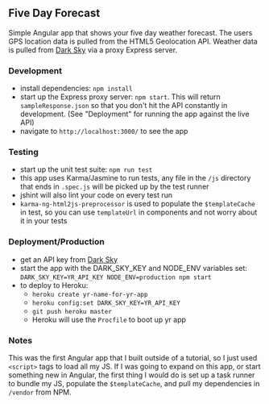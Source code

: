 Five Day Forecast
----------------------

Simple Angular app that shows your five day weather forecast. 
The users GPS location data is pulled from the HTML5 Geolocation API. 
Weather data is pulled from [Dark Sky](https://darksky.net) via a proxy Express server.

### Development

- install dependencies: `npm install`
- start up the Express proxy server: `npm start`. This will return `sampleResponse.json` so that you don't hit the API constantly in development. (See "Deployment" for running the app against the live API)
- navigate to `http://localhost:3000/` to see the app

### Testing
- start up the unit test suite: `npm run test`
- this app uses Karma/Jasmine to run tests, any file in the `/js` directory that ends in `.spec.js` will be picked up by the test runner
- jshint will also lint your code on every test run
- `karma-ng-html2js-preprocessor` is used to populate the `$templateCache` in test, so you can use `templateUrl` in components and not worry about it in your tests

### Deployment/Production

- get an API key from [Dark Sky](https://darksky.net/dev/account)
- start the app with the DARK_SKY_KEY and NODE_ENV variables set: `DARK_SKY_KEY=YR_API_KEY NODE_ENV=production npm start`
- to deploy to Heroku:
  - `heroku create yr-name-for-yr-app`
  - `heroku config:set DARK_SKY_KEY=YR_API_KEY`
  - `git push heroku master`
  - Heroku will use the `Procfile` to boot up yr app

### Notes

This was the first Angular app that I built outside of a tutorial, so I just used `<script>` tags to load all my JS. 
If I was going to expand on this app, or start something new in Angular, the first thing I would do is set up a task runner to bundle my JS, populate the `$templateCache`, and pull my dependencies in `/vendor` from NPM. 

